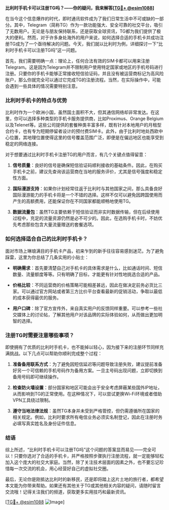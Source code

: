 **比利时手机卡可以注册TG吗？——你的疑问，我来解答[[TG💪+ @esim1088](https://t.me/s/esim1088)]**

在当今这个信息爆炸的时代，即时通讯软件成为了我们日常生活中不可或缺的一部分。其中，Telegram（简称TG）作为一款功能强大、安全可靠的社交平台，吸引了无数用户。无论是与朋友保持联系，还是获取全球资讯，TG都为我们提供了极大的便利。然而，对于许多身处海外的用户来说，如何选择合适的手机卡并成功注册TG成为了一个亟待解决的问题。今天，我们就以比利时为例，详细探讨一下“比利时手机卡可以注册TG吗”这一问题。

首先，我们需要明确一点：理论上，任何合法有效的SIM卡都可以用来注册Telegram。这是因为Telegram并不限制用户使用特定国家或地区的手机号码进行注册。只要你的手机卡能够正常接收短信验证码，并且没有被运营商标记为高风险账户，那么你就完全可以通过它完成TG的注册流程。当然，在实际操作中，可能会遇到一些具体的情况需要特别注意。

### **比利时手机卡的特点与优势**

比利时作为一个欧洲小国，虽然国土面积不大，但其通信网络却非常发达。在这里，你可以选择多种类型的手机卡服务提供商，比如Proximus、Orange Belgium以及Telenet等。这些公司提供的套餐种类丰富多样，既有针对本地用户的月租型合约卡，也有专为短期停留者设计的预付费SIM卡。此外，由于比利时地处西欧中心位置，其地理位置使得这里的信号覆盖范围广泛，即便是在偏远地区也能享受到稳定的网络连接。

对于想要通过比利时手机卡注册TG的用户而言，有几个关键点值得留意：

1. **信号质量**：良好的信号是确保短信验证码顺利接收的基础条件。因此，在购买手机卡之前，建议先查询该运营商在当地的服务评价，尤其是信号强度和稳定性方面。
   
2. **国际漫游支持**：如果你计划经常往返于比利时与其他国家之间，那么具备良好国际漫游能力的手机卡将是一个不错的选择。这样不仅可以避免因跨国使用而产生的高额费用，还能保证你在不同国家都能顺畅地使用TG。

3. **数据流量包**：虽然TG主要依赖于短信验证而非实时数据传输，但在后续使用过程中，充足的流量资源仍然是必不可少的。因此，在选购手机卡时，不妨优先考虑那些包含大量流量赠送的套餐选项。

### **如何选择适合自己的比利时手机卡？**

面对市场上琳琅满目的手机卡产品，初来乍到的新手往往容易感到迷茫。为了避免踩雷，这里为你总结了几条实用的小贴士：

- **明确需求**：首先要清楚自己对手机卡的具体需求是什么，比如通话时间、短信数量、流量额度等等。只有明确了目标，才能更有针对性地挑选合适的产品。
  
- **价格比较**：不同运营商的价格策略可能相差甚远，因此在做决定前务必货比三家。可以通过官方网站或者第三方比价平台查看最新的促销活动，争取以最低的成本获得最优的服务。

- **用户口碑**：除了官方宣传外，来自真实用户的反馈同样重要。可以参考一些社交媒体上的讨论帖，了解其他用户对该品牌的实际体验如何，从而做出更加明智的选择。

### **注册TG时需要注意哪些事项？**

即使拥有了优质的比利时手机卡，也不能掉以轻心，因为接下来的注册环节同样充满挑战。以下几点可以帮助你顺利完成整个过程：

1. **准备备用联系方式**：为了避免因短信延迟等问题导致注册失败，建议提前准备好另一个可信赖的手机号码作为备用方案。一旦主号码出现问题，立即切换到备用号码即可继续操作。

2. **检查防火墙设置**：部分国家和地区可能会出于安全考虑屏蔽某些国外IP地址，从而影响到TG的正常使用。在这种情况下，可以尝试更换Wi-Fi环境或者借助VPN工具绕过限制。

3. **遵守当地法律法规**：虽然TG本身并未受到严格管控，但仍需遵循所在国家的相关规定。例如，比利时要求所有电信业务必须实名制登记，因此在注册时务必填写真实姓名及身份证件信息。

### **结语**

综上所述，“比利时手机卡可以注册TG吗”这个问题的答案显而易见——完全可以！只要你选对了合适的手机卡，并严格按照步骤执行注册流程，就一定能够轻松加入这个庞大的社交大家庭。当然，除了关注技术层面的因素之外，也不要忘记珍惜每一次交流的机会，用心经营好自己的虚拟社交圈。

最后，无论你是刚抵达比利时的新移民，还是即将踏上这片土地的旅行者，都希望本文能为你带来帮助。如果还有其他关于TG或其他相关内容的疑问，请随时留言交流哦！记得关注我们的频道，获取更多实用技巧和最新资讯。

[[TG💪+ @esim1088](https://t.me/s/esim1088) ![Image](https://i.postimg.cc/4NQfJmqS/Snipaste-2025-05-13-00-14-12.png)]